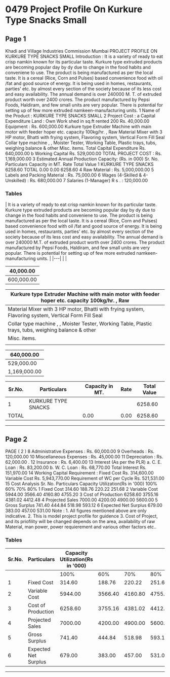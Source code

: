 # 0479 Project Profile On Kurkure Type Snacks Small

## Page 1

Khadi and Village Industries Commission Mumbai PROJECT PROFILE ON KURKURE TYPE SNACKS SMALL Introduction : It is a variety of ready to eat crisp namkin known for its particular taste. Kurkure type extruded products are becoming popular day by dy due to change in the food habits and conveniene to use. The product is being manufactured as per the local taste. It is a cereal (Rice, Corn and Pulses) based convenience food with oil /fat and good source of energy. It is being used in homes, restaurants, parties' etc. by almost every section of the society because of its less cost and easy availability. The annual demand is over 240000 M. T. of extruded product worth over 2400 crores. The product manufactured by Pepsi Foods, Haldiram, and few small units are very popular. There is potential for setting up of few more extruded namkeen-manufacturing units. 1 Name of the Product : KURKURE TYPE SNACKS SMALL 2 Project Cost : a Capital Expenditure Land : Own Work shed in sq.ft rented 200 Rs. 40,000.00 Equipment : Rs. 600,000.00 Kurkure type Extruder Machine with main motor with feeder hoper etc. capacity 100kg/hr. , Raw Material Mixer with 3 HP motor, Bhatti with frying system, Flavoring system, Vertical Form Fill Seal Collar type machine , , Moister Tester, Working Table, Plastic trays, tubs, weighing balance & other Misc. items. Total Capital Expenditure Rs. 640,000.00 b Working Capital Rs. 529,000.00 TOTAL PROJECT COST : Rs. 1,169,000.00 3 Estimated Annual Production Capacity: (Rs. in 000) Sr. No. Particulars Capacity in MT. Rate Total Value 1 KURKURE TYPE SNACKS 6258.60 TOTAL 0.00 0.00 6258.60 4 Raw Material : Rs. 5,000,000.00 5 Labels and Packing Material : Rs. 75,000.00 6 Wages (4-Skilled & 4- Unskilled) : Rs. 680,000.00 7 Salaries (1-Manager) R s . : 120,000.00

### Tables

| It is a variety of ready to eat crisp namkin known for its particular taste. Kurkure type extruded
products are becoming popular day by dy due to change in the food habits and conveniene to use.
The product is being manufactured as per the local taste. It is a cereal (Rice, Corn and Pulses)
based convenience food with oil /fat and good source of energy. It is being used in homes,
restaurants, parties' etc. by almost every section of the society because of its less cost and easy
availability. The annual demand is over 240000 M.T. of extruded product worth over 2400 crores.
The product manufactured by Pepsi Foods, Haldiram, and few small units are very popular. There is
potential for setting up of few more extruded namkeen-manufacturing units. |
|---|
|  |

| 40,000.00 |
|---|
| 600,000.00 |

| Kurkure type Extruder Machine with main motor with feeder hoper etc. capacity 100kg/hr. , Raw |
|---|
| Material Mixer with 3 HP motor, Bhatti with frying system, Flavoring system, Vertical Form Fill Seal
Collar type machine , , Moister Tester, Working Table, Plastic trays, tubs, weighing balance & other |
| Misc. items. |
|  |

| 640,000.00 |
|---|
| 529,000.00 |
| 1,169,000.00 |

| Sr.No. | Particulars | Capacity in MT. | Rate | Total Value |
|---|---|---|---|---|
| 1 | KURKURE TYPE SNACKS |  |  | 6258.60 |
| TOTAL |  | 0.00 | 0.00 | 6258.60 |

---

## Page 2

PAGE ( 2 ) 8 Administrative Expenses : Rs. 60,000.00 9 Overheads : Rs. 120,000.00 10 Miscellaneous Expenses : Rs. 45,000.00 11 Depreciation : Rs. 62,000.00 . 12 Insurance : Rs. 6,400.00 13 Interest (As per the PLR) a. C. E. Loan : Rs. 83,200.00 b. W. C. Loan : Rs. 68,770.00 Total Interest Rs. 151,970.00 14 Working Capital Requirement : Fixed Cost Rs. 314,600.00 Variable Cost Rs. 5,943,770.00 Requirement of WC per Cycle Rs. 521,531.00 15 Cost Analysis Sr. No. Particulars Capacity Utilization(Rs in '000) 100% 60% 70% 80% 1 Fixed Cost 314.60 188.76 220.22 251.68 2 Variable Cost 5944.00 3566.40 4160.80 4755.20 3 Cost of Production 6258.60 3755.16 4381.02 4412.48 4 Projected Sales 7000.00 4200.00 4900.00 5600.00 5 Gross Surplus 741.40 444.84 518.98 593.12 6 Expected Net Surplus 679.00 383.00 457.00 531.00 Note : 1. All figures mentioned above are only indicative. 2. This is model project profile for guidence 3. Cost of Project, and its priofility will be changed depends on the area, availability of raw Material, man power, power requierement and various other factors etc..

### Tables

| Sr.No. | Particulars | Capacity Utilization(Rs in '000) |  |  |  |
|---|---|---|---|---|---|
|  |  | 100% | 60% | 70% | 80% |
| 1 | Fixed Cost | 314.60 | 188.76 | 220.22 | 251.68 |
| 2 | Variable Cost | 5944.00 | 3566.40 | 4160.80 | 4755.20 |
| 3 | Cost of Production | 6258.60 | 3755.16 | 4381.02 | 4412.48 |
| 4 | Projected Sales | 7000.00 | 4200.00 | 4900.00 | 5600.00 |
| 5 | Gross Surplus | 741.40 | 444.84 | 518.98 | 593.12 |
| 6 | Expected Net Surplus | 679.00 | 383.00 | 457.00 | 531.00 |

---
